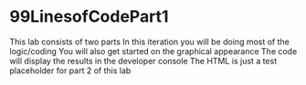 # 99LinesofCodePart1
This lab consists of two parts In this iteration you will be doing most of the logic/coding You will also get started on the graphical appearance The code will display the results in the developer console The HTML is just a test placeholder for part 2 of this lab
